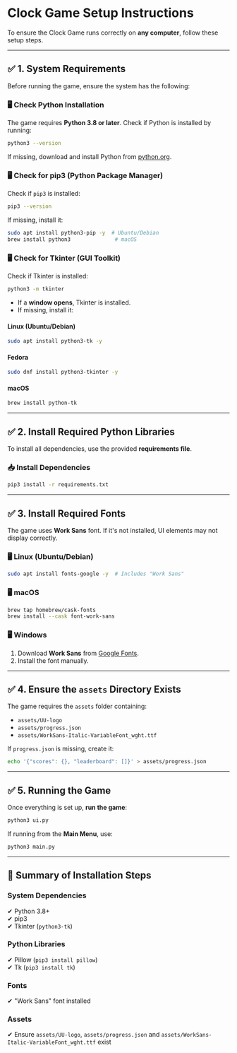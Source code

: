 # Clock Game Setup Instructions

To ensure the Clock Game runs correctly on **any computer**, follow these setup steps.

---

## **✅ 1. System Requirements**
Before running the game, ensure the system has the following:

### **🖥️ Check Python Installation**
The game requires **Python 3.8 or later**.
Check if Python is installed by running:
```sh
python3 --version
```
If missing, download and install Python from [python.org](https://www.python.org/downloads/).

### **🖥️ Check for pip3 (Python Package Manager)**
Check if `pip3` is installed:
```sh
pip3 --version
```
If missing, install it:
```sh
sudo apt install python3-pip -y  # Ubuntu/Debian
brew install python3              # macOS
```

### **🖥️ Check for Tkinter (GUI Toolkit)**
Check if Tkinter is installed:
```sh
python3 -m tkinter
```
- If a **window opens**, Tkinter is installed.
- If missing, install it:

#### **Linux (Ubuntu/Debian)**
```sh
sudo apt install python3-tk -y
```
#### **Fedora**
```sh
sudo dnf install python3-tkinter -y
```
#### **macOS**
```sh
brew install python-tk
```

---

## **✅ 2. Install Required Python Libraries**
To install all dependencies, use the provided **requirements file**.

### **📥 Install Dependencies**
```sh
pip3 install -r requirements.txt
```

---

## **✅ 3. Install Required Fonts**
The game uses **Work Sans** font. If it's not installed, UI elements may not display correctly.

### **🖥️ Linux (Ubuntu/Debian)**
```sh
sudo apt install fonts-google -y  # Includes "Work Sans"
```

### **🖥️ macOS**
```sh
brew tap homebrew/cask-fonts
brew install --cask font-work-sans
```

### **🖥️ Windows**
1. Download **Work Sans** from [Google Fonts](https://fonts.google.com/specimen/Work+Sans).
2. Install the font manually.

---

## **✅ 4. Ensure the `assets` Directory Exists**
The game requires the `assets` folder containing:
- `assets/UU-logo`
- `assets/progress.json`
- `assets/WorkSans-Italic-VariableFont_wght.ttf`

If `progress.json` is missing, create it:
```sh
echo '{"scores": {}, "leaderboard": []}' > assets/progress.json
```

---

## **✅ 5. Running the Game**
Once everything is set up, **run the game**:
```sh
python3 ui.py
```

If running from the **Main Menu**, use:
```sh
python3 main.py
```

---

## **📌 Summary of Installation Steps**
### **System Dependencies**
✔ Python 3.8+  
✔ pip3  
✔ Tkinter (`python3-tk`)  

### **Python Libraries**
✔ Pillow (`pip3 install pillow`)  
✔ Tk (`pip3 install tk`)  

### **Fonts**
✔ "Work Sans" font installed  

### **Assets**
✔ Ensure `assets/UU-logo`, `assets/progress.json` and `assets/WorkSans-Italic-VariableFont_wght.ttf` exist  


